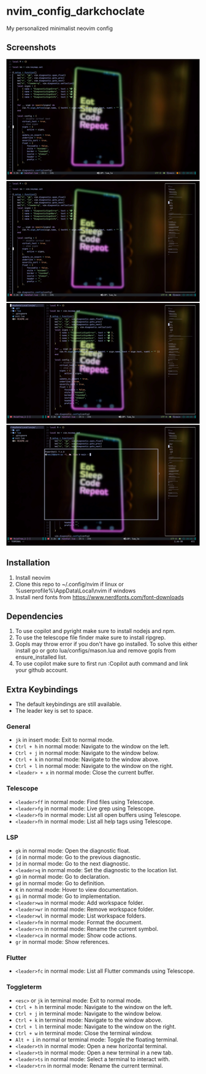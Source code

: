 # nvim_config_darkchoclate
My personalized minimalist neovim config

## Screenshots
![MainScreen](./screenshots/main.png)
![MainScreen](./screenshots/main_with_codewindow.png)
![MainScreen](./screenshots/main_with_tree.png)
![MainScreen](./screenshots/main_with_term.png)


## Installation
1. Install neovim
2. Clone this repo to ~/.config/nvim if linux or %userprofile%\AppData\Local\nvim if windows
3. Install nerd fonts from https://www.nerdfonts.com/font-downloads

## Dependencies
1. To use copilot and pyright make sure to install nodejs and npm.
2. To use the telescope file finder make sure to install ripgrep.
3. Gopls may throw error if you don't have go installed.
To solve this either install go or
goto lua/configs/mason.lua and remove gopls from ensure_installed list.
4. To use copilot make sure to first run :Copilot auth command and link your github account.

## Extra Keybindings
- The default keybindings are still available.
- The leader key is set to space.
### General
- `jk` in insert mode: Exit to normal mode.
- `Ctrl + h` in normal mode: Navigate to the window on the left.
- `Ctrl + j` in normal mode: Navigate to the window below.
- `Ctrl + k` in normal mode: Navigate to the window above.
- `Ctrl + l` in normal mode: Navigate to the window on the right.
- `<leader> + x` in normal mode: Close the current buffer.

### Telescope
- `<leader>ff` in normal mode: Find files using Telescope.
- `<leader>fg` in normal mode: Live grep using Telescope.
- `<leader>fb` in normal mode: List all open buffers using Telescope.
- `<leader>fh` in normal mode: List all help tags using Telescope.

### LSP
- `gk` in normal mode: Open the diagnostic float.
- `[d` in normal mode: Go to the previous diagnostic.
- `]d` in normal mode: Go to the next diagnostic.
- `<leader>q` in normal mode: Set the diagnostic to the location list.
- `gD` in normal mode: Go to declaration.
- `gd` in normal mode: Go to definition.
- `K` in normal mode: Hover to view documentation.
- `gi` in normal mode: Go to implementation.
- `<leader>wa` in normal mode: Add workspace folder.
- `<leader>wr` in normal mode: Remove workspace folder.
- `<leader>wl` in normal mode: List workspace folders.
- `<leader>fm` in normal mode: Format the document.
- `<leader>rn` in normal mode: Rename the current symbol.
- `<leader>ca` in normal mode: Show code actions.
- `gr` in normal mode: Show references.

### Flutter
- `<leader>fc` in normal mode: List all Flutter commands using Telescope.

### Toggleterm
- `<esc>` or `jk` in terminal mode: Exit to normal mode.
- `Ctrl + h` in terminal mode: Navigate to the window on the left.
- `Ctrl + j` in terminal mode: Navigate to the window below.
- `Ctrl + k` in terminal mode: Navigate to the window above.
- `Ctrl + l` in terminal mode: Navigate to the window on the right.
- `Ctrl + w` in terminal mode: Close the terminal window.
- `Alt + i` in normal or terminal mode: Toggle the floating terminal.
- `<leader>th` in normal mode: Open a new horizontal terminal.
- `<leader>tb` in normal mode: Open a new terminal in a new tab.
- `<leader>ts` in normal mode: Select a terminal to interact with.
- `<leader>trn` in normal mode: Rename the current terminal.